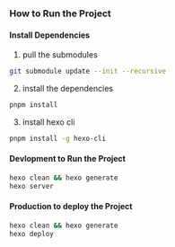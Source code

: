 ### How to Run the Project
#### Install Dependencies
1. pull the submodules
```bash
git submodule update --init --recursive
``` 
2. install the dependencies
```bash
pnpm install
```
3. install hexo cli
```bash
pnpm install -g hexo-cli
```
#### Devlopment to Run the Project
```bash
hexo clean && hexo generate
hexo server
```
#### Production to deploy the Project
```bash
hexo clean && hexo generate
hexo deploy
```